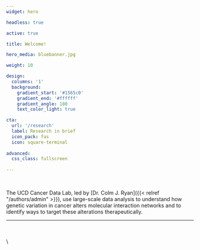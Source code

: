 ```yaml
---
widget: hero 

headless: true 

active: true

title: Welcome!

hero_media: bluebanner.jpg

weight: 10 

design:
  columns: '1'
  background:
    gradient_start: '#1565c0'
    gradient_end: '#ffffff'
    gradient_angle: 180
    text_color_light: true

cta:
  url: '/research'
  label: Research in brief
  icon_pack: fas
  icon: square-terminal
  
advanced:
  css_class: fullscreen
  
---
```


<br>

The UCD Cancer Data Lab, led by [Dr. Colm J. Ryan]({{< relref "/authors/admin" >}}), use large-scale data analysis to understand how genetic variation in cancer alters molecular interaction networks and to identify ways to target these alterations therapeutically.

***
\
\
\

